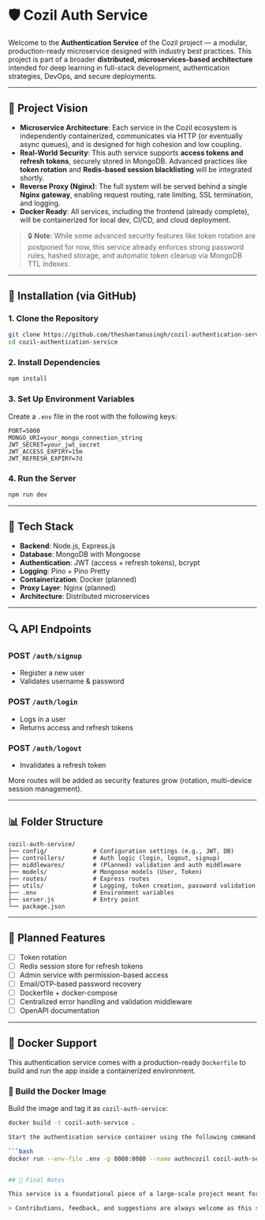 # 🛡️ Cozil Auth Service

Welcome to the **Authentication Service** of the Cozil project — a modular, production-ready microservice designed with industry best practices. This project is part of a broader **distributed, microservices-based architecture** intended for deep learning in full-stack development, authentication strategies, DevOps, and secure deployments.

---

## 🌟 Project Vision

* **Microservice Architecture**: Each service in the Cozil ecosystem is independently containerized, communicates via HTTP (or eventually async queues), and is designed for high cohesion and low coupling.
* **Real-World Security**: This auth service supports **access tokens and refresh tokens**, securely stored in MongoDB. Advanced practices like **token rotation** and **Redis-based session blacklisting** will be integrated shortly.
* **Reverse Proxy (Nginx)**: The full system will be served behind a single **Nginx gateway**, enabling request routing, rate limiting, SSL termination, and logging.
* **Docker Ready**: All services, including the frontend (already complete), will be containerized for local dev, CI/CD, and cloud deployment.

> 🔒 **Note**: While some advanced security features like token rotation are postponed for now, this service already enforces strong password rules, hashed storage, and automatic token cleanup via MongoDB TTL indexes.

---

## 🚀 Installation (via GitHub)

### 1. Clone the Repository

```bash
git clone https://github.com/theshantanusingh/cozil-authentication-service
cd cozil-authentication-service
```

### 2. Install Dependencies

```bash
npm install
```

### 3. Set Up Environment Variables

Create a `.env` file in the root with the following keys:

```env
PORT=5000
MONGO_URI=your_mongo_connection_string
JWT_SECRET=your_jwt_secret
JWT_ACCESS_EXPIRY=15m
JWT_REFRESH_EXPIRY=7d
```

### 4. Run the Server

```bash
npm run dev
```

---

## 🧰 Tech Stack

* **Backend**: Node.js, Express.js
* **Database**: MongoDB with Mongoose
* **Authentication**: JWT (access + refresh tokens), bcrypt
* **Logging**: Pino + Pino Pretty
* **Containerization**: Docker (planned)
* **Proxy Layer**: Nginx (planned)
* **Architecture**: Distributed microservices

---

## 🔍 API Endpoints

### POST `/auth/signup`

* Register a new user
* Validates username & password

### POST `/auth/login`

* Logs in a user
* Returns access and refresh tokens

### POST `/auth/logout`

* Invalidates a refresh token

More routes will be added as security features grow (rotation, multi-device session management).

---

## 📊 Folder Structure

```
cozil-auth-service/
├── config/             # Configuration settings (e.g., JWT, DB)
├── controllers/        # Auth logic (login, logout, signup)
├── middlewares/        # (Planned) validation and auth middleware
├── models/             # Mongoose models (User, Token)
├── routes/             # Express routes
├── utils/              # Logging, token creation, password validation
├── .env                # Environment variables
├── server.js           # Entry point
└── package.json
```

---

## 🚧 Planned Features

* [ ] Token rotation
* [ ] Redis session store for refresh tokens
* [ ] Admin service with permission-based access
* [ ] Email/OTP-based password recovery
* [ ] Dockerfile + docker-compose
* [ ] Centralized error handling and validation middleware
* [ ] OpenAPI documentation

---

## 🐳 Docker Support

This authentication service comes with a production-ready `Dockerfile` to build and run the app inside a containerized environment.

### 🔨 Build the Docker Image

Build the image and tag it as `cozil-auth-service`:

```bash
docker build -t cozil-auth-service .

Start the authentication service container using the following command:

```bash
docker run --env-file .env -p 8080:8080 --name authncozil cozil-auth-service


## 🌊 Final Notes

This service is a foundational piece of a large-scale project meant for mastering secure full-stack architecture. Despite being a learning project, it follows many best practices of production systems.

> Contributions, feedback, and suggestions are always welcome as this system evolves!
